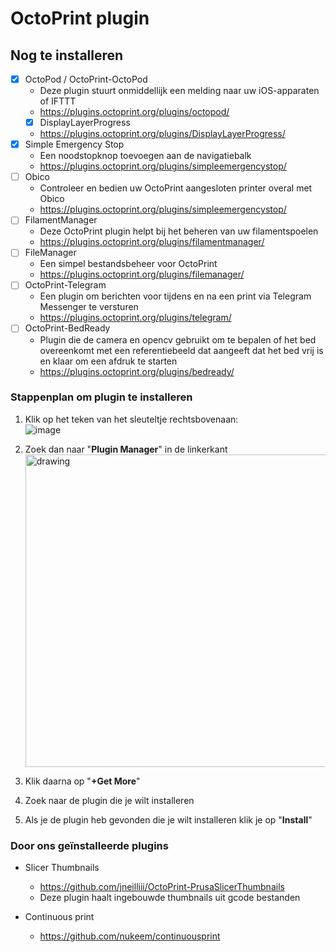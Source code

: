 # OctoPrint plugin
## Nog te installeren
- [x] OctoPod / OctoPrint-OctoPod 
    - Deze plugin stuurt onmiddellijk een melding naar uw iOS-apparaten of IFTTT 
    - https://plugins.octoprint.org/plugins/octopod/
    - [x] DisplayLayerProgress
    - https://plugins.octoprint.org/plugins/DisplayLayerProgress/
- [x] Simple Emergency Stop
    - Een noodstopknop toevoegen aan de navigatiebalk
    - https://plugins.octoprint.org/plugins/simpleemergencystop/
- [ ] Obico
    - Controleer en bedien uw OctoPrint aangesloten printer overal met Obico
    - https://plugins.octoprint.org/plugins/simpleemergencystop/
- [ ] FilamentManager
    - Deze OctoPrint plugin helpt bij het beheren van uw filamentspoelen
    - https://plugins.octoprint.org/plugins/filamentmanager/
- [ ] FileManager
    - Een simpel bestandsbeheer voor OctoPrint
    - https://plugins.octoprint.org/plugins/filemanager/
- [ ] OctoPrint-Telegram
    - Een plugin om berichten voor tijdens en na een print via Telegram Messenger te versturen
    - https://plugins.octoprint.org/plugins/telegram/
- [ ] OctoPrint-BedReady
    - Plugin die de camera en opencv gebruikt om te bepalen of het bed overeenkomt met een referentiebeeld dat aangeeft dat het bed vrij is en klaar om een afdruk te starten
    - https://plugins.octoprint.org/plugins/bedready/



### Stappenplan om plugin te installeren 
1. Klik op het teken van het sleuteltje rechtsbovenaan: <br>
    ![image](https://user-images.githubusercontent.com/56915241/193520764-0a113b56-ed5a-4265-a418-55033eafca1d.png)
    
2. Zoek dan naar "**Plugin Manager**" in de linkerkant  
   <img src="https://user-images.githubusercontent.com/56915241/193521137-f2630a0a-fbae-4043-8e94-90fdcf39d49c.png" alt="drawing" width="500"/>
   
3. Klik daarna op "**+Get More**"
5. Zoek naar de plugin die je wilt installeren
7. Als je de plugin heb gevonden die je wilt installeren klik je op "**Install**"



### Door ons geïnstalleerde plugins
- Slicer Thumbnails
  - https://github.com/jneilliii/OctoPrint-PrusaSlicerThumbnails
  - Deze plugin haalt ingebouwde thumbnails uit gcode bestanden

- Continuous print </br>
  - https://github.com/nukeem/continuousprint


